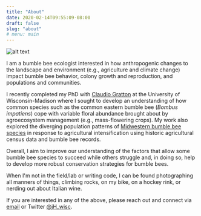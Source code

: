 ```yaml
---
title: "About"
date: 2020-02-14T09:55:09-08:00
draft: false
slug: "about"
# menu: main
---
```


![alt text](/images/arbjeremy.png "Jeremy searches for bumble bees to photograph on purple flowers in the University of Wisconsin arboretum")

I am a bumble bee ecologist interested in how anthropogenic changes to the landscape and environment (e.g., agriculture and climate change) impact bumble bee behavior, colony growth and reproduction, and populations and communities.

I recently completed my PhD with [Claudio Gratton](https://gratton.entomology.wisc.edu "Gratton Lab Website") at the University of Wisconsin-Madison where I sought to develop an understanding of how common species such as the common eastern bumble bee (_Bombus impatiens_) cope with variable floral abundance brought about by agroecosystem management (e.g., mass-flowering crops).  My work also explored the diverging population patterns of [Midwestern bumble bee species](https://www.wisconsinbumblebees.com "Wisconsin Bumble Bee Guide") in response to agricultural intensification using historic agricultural census data and bumble bee records.

Overall, I aim to improve our understanding of the factors that allow some bumble bee species to succeed while others struggle and, in doing so, help to develop more robust conservation strategies for bumble bees.

When I'm not in the field/lab or writing code, I can be found photographing all manners of things, climbing rocks, on my bike, on a hockey rink, or nerding out about Italian wine.

If you are interested in any of the above, please reach out and connect via [email](mailto:j.hemberger.wisc@gmail.com) or Twitter [@jH_wisc](https://twitter.com/jH_wisc "Jeremy's Twitter Handle").